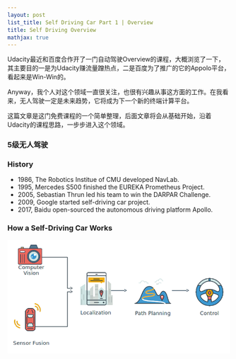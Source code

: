 ```yaml
---
layout: post
list_title: Self Driving Car Part 1 | Overview
title: Self Driving Overview
mathjax: true
---
```


Udacity最近和百度合作开了一门自动驾驶Overview的课程，大概浏览了一下，其主要目的一是为Udacity赚流量蹭热点，二是百度为了推广的它的Appolo平台，看起来是Win-Win的。

Anyway，我个人对这个领域一直很关注，也很有兴趣从事这方面的工作。在我看来，无人驾驶一定是未来趋势，它将成为下一个新的终端计算平台。

这篇文章是这门免费课程的一个简单整理，后面文章将会从基础开始，沿着Udacity的课程思路，一步步进入这个领域。

### 5级无人驾驶

### History

- 1986, The Robotics Institue of CMU developed NavLab.
- 1995, Mercedes S500 finished the EUREKA Prometheus Project.
- 2005, Sebastian Thrun led his team to win the DARPAR Challenge.
- 2009, Google started self-driving car project.
- 2017, Baidu open-sourced the autonomous driving platform Apollo.

### How a Self-Driving Car Works

<img class='img-center' src='/assets/images/2018/07/sde-1.png'>

